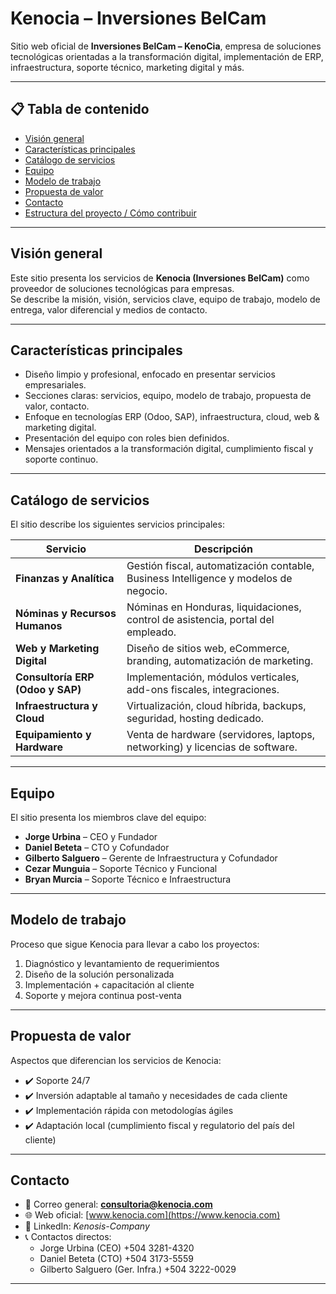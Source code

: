 # Kenocia – Inversiones BelCam

Sitio web oficial de **Inversiones BelCam – KenoCia**, empresa de soluciones tecnológicas orientadas a la transformación digital, implementación de ERP, infraestructura, soporte técnico, marketing digital y más.

---

## 📋 Tabla de contenido

- [Visión general](#visión-general)  
- [Características principales](#características-principales)  
- [Catálogo de servicios](#catálogo-de-servicios)  
- [Equipo](#equipo)  
- [Modelo de trabajo](#modelo-de-trabajo)  
- [Propuesta de valor](#propuesta-de-valor)  
- [Contacto](#contacto)  
- [Estructura del proyecto / Cómo contribuir](#estructura-del-proyecto--cómo-contribuir)  

---

## Visión general

Este sitio presenta los servicios de **Kenocia (Inversiones BelCam)** como proveedor de soluciones tecnológicas para empresas.  
Se describe la misión, visión, servicios clave, equipo de trabajo, modelo de entrega, valor diferencial y medios de contacto.

---

## Características principales

- Diseño limpio y profesional, enfocado en presentar servicios empresariales.  
- Secciones claras: servicios, equipo, modelo de trabajo, propuesta de valor, contacto.  
- Enfoque en tecnologías ERP (Odoo, SAP), infraestructura, cloud, web & marketing digital.  
- Presentación del equipo con roles bien definidos.  
- Mensajes orientados a la transformación digital, cumplimiento fiscal y soporte continuo.

---

## Catálogo de servicios

El sitio describe los siguientes servicios principales:

| Servicio | Descripción |
|----------|-------------|
| **Finanzas y Analítica** | Gestión fiscal, automatización contable, Business Intelligence y modelos de negocio. |
| **Nóminas y Recursos Humanos** | Nóminas en Honduras, liquidaciones, control de asistencia, portal del empleado. |
| **Web y Marketing Digital** | Diseño de sitios web, eCommerce, branding, automatización de marketing. |
| **Consultoría ERP (Odoo y SAP)** | Implementación, módulos verticales, add-ons fiscales, integraciones. |
| **Infraestructura y Cloud** | Virtualización, cloud híbrida, backups, seguridad, hosting dedicado. |
| **Equipamiento y Hardware** | Venta de hardware (servidores, laptops, networking) y licencias de software. |

---

## Equipo

El sitio presenta los miembros clave del equipo:

- **Jorge Urbina** – CEO y Fundador  
- **Daniel Beteta** – CTO y Cofundador  
- **Gilberto Salguero** – Gerente de Infraestructura y Cofundador  
- **Cezar Munguia** – Soporte Técnico y Funcional  
- **Bryan Murcia** – Soporte Técnico e Infraestructura  

---

## Modelo de trabajo

Proceso que sigue Kenocia para llevar a cabo los proyectos:

1. Diagnóstico y levantamiento de requerimientos  
2. Diseño de la solución personalizada  
3. Implementación + capacitación al cliente  
4. Soporte y mejora continua post-venta  

---

## Propuesta de valor

Aspectos que diferencian los servicios de Kenocia:

- ✔️ Soporte 24/7  
- ✔️ Inversión adaptable al tamaño y necesidades de cada cliente  
- ✔️ Implementación rápida con metodologías ágiles  
- ✔️ Adaptación local (cumplimiento fiscal y regulatorio del país del cliente)  

---

## Contacto

- 📧 Correo general: **consultoria@kenocia.com**  
- 🌐 Web oficial: [www.kenocia.com](https://www.kenocia.com)  
- 🔗 LinkedIn: *Kenosis-Company*  
- 📞 Contactos directos:  
  - Jorge Urbina (CEO) +504 3281-4320  
  - Daniel Beteta (CTO) +504 3173-5559  
  - Gilberto Salguero (Ger. Infra.) +504 3222-0029  

---
